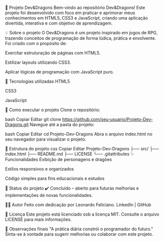 🐉 Projeto Dev&Dragons
Bem-vindo ao repositório Dev&Dragons!
Este projeto foi desenvolvido com foco em praticar e aprimorar meus conhecimentos em HTML5, CSS3 e JavaScript, criando uma aplicação divertida, interativa e com objetivo de aprendizagem.

💡 Sobre o projeto
O Dev&Dragons é um projeto inspirado em jogos de RPG, trazendo conceitos de programação de forma lúdica, prática e envolvente. Foi criado com o propósito de:

Exercitar estruturação de páginas com HTML5.

Estilizar layouts utilizando CSS3.

Aplicar lógicas de programação com JavaScript puro.

🔧 Tecnologias utilizadas
HTML5

CSS3

JavaScript

🚀 Como executar o projeto
Clone o repositório:

bash
Copiar
Editar
git clone https://github.com/seu-usuario/Projeto-Dev-Dragons.git
Navegue até a pasta do projeto:

bash
Copiar
Editar
cd Projeto-Dev-Dragons
Abra o arquivo index.html no seu navegador para visualizar o projeto.

📁 Estrutura do projeto
css
Copiar
Editar
Projeto-Dev-Dragons
├── src/
├── index.html
├── README.md
├── LICENSE
└── .gitattributes
✨ Funcionalidades
Exibição de personagens e dragões

Estilos responsivos e organizados

Código simples para fins educacionais e estudos

📌 Status do projeto
✔️ Concluído – aberto para futuras melhorias e implementações de novas funcionalidades.

🙋‍♂️ Autor
Feito com dedicação por Leonardo Feliciano.
LinkedIn | GitHub

📝 Licença
Este projeto está licenciado sob a licença MIT. Consulte o arquivo LICENSE para mais informações.

🌟 Observações finais
"A prática diária constrói o programador do futuro."
Sinta-se à vontade para sugerir melhorias ou colaborar com este projeto.
